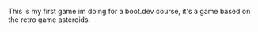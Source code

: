 This is my first game im doing for a boot.dev course, it's a game based on the retro game asteroids.
